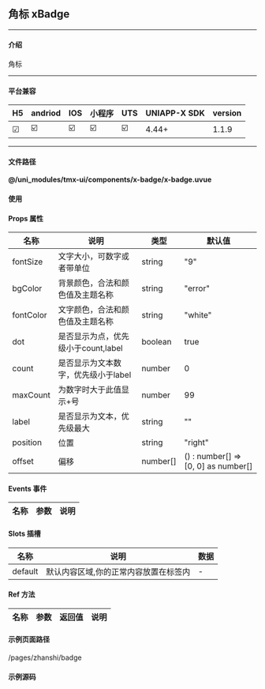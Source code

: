 
## 角标 xBadge

***

#### 介绍

角标

***

#### 平台兼容

| H5 | andriod | IOS | 小程序 | UTS | UNIAPP-X SDK | version |
| --- | --- | --- | --- | --- | --- | --- |
| ☑ | ☑️ | ☑️ | ☑️ | ☑️ | 4.44+ | 1.1.9 |

***

#### 文件路径

**@/uni_modules/tmx-ui/components/x-badge/x-badge.uvue**

#### 使用

<x-badge></x-badge>

#### Props 属性

| 名称 | 说明 | 类型 | 默认值 |
| ------ | ---- | ---- | ---- |
| fontSize | 文字大小，可数字或者带单位 | string | "9" |
| bgColor | 背景颜色，合法和颜色值及主题名称 | string | "error" |
| fontColor | 文字颜色，合法和颜色值及主题名称 | string | "white" |
| dot | 是否显示为点，优先级小于count,label | boolean | true |
| count | 是否显示为文本数字，优先级小于label | number | 0 |
| maxCount | 为数字时大于此值显示+号 | number | 99 |
| label | 是否显示为文本，优先级最大 | string | "" |
| position | 位置 | string | "right" |
| offset | 偏移 | number[] | () : number[] => [0, 0] as number[] |



#### Events 事件

| 名称 | 参数 | 说明 |
| ------ | ---- | ---- |


#### Slots 插槽

| 名称 | 说明 | 数据 |
| ------ | ---- | ---- |
| default | 默认内容区域,你的正常内容放置在标签内 | - |


#### Ref 方法

| 名称 | 参数 | 返回值 | 说明 |
| ------ | ---- | ---- | ---- |


#### 示例页面路径

/pages/zhanshi/badge

#### 示例源码

<template>
	<!-- #ifdef APP -->
	<scroll-view style="flex:1">
	<!-- #endif -->
	
	<!-- #ifdef MP-WEIXIN -->
	<page-meta :page-style="`background-color:${xThemeConfigBgColor}`">
		<navigation-bar :background-color="xThemeConfigNavBgColor" :front-color="xThemeConfigNavFontColor"></navigation-bar>
	</page-meta>
	<!-- #endif -->
		<x-sheet>
			<x-text font-size="18" class=" text-weight-b mb-8">角标 Badge</x-text>
			<x-text color="#999999" >
				另外：安卓布局需要你使用flex布局，并且内容层需要有宽度值防止让角标的内容断行
			</x-text>
		</x-sheet>
		<x-sheet  class="flex flex-row flex-row-center-center flex-wrap ">

			<view class="flex-1 flex flex-row flex-row-center-center ">
				<x-badge >
					<view style="width: 100rpx;height:100rpx;background: #f3f3f3;"></view>
				</x-badge>
			</view>
			<view class="flex-1 flex flex-row flex-row-center-center">
				<x-badge bg-color="danger" :count="1" >
					<view style="width: 100rpx;height:100rpx;background: #f3f3f3;"></view>
				</x-badge>
			</view>
			
			<view class="flex-1 flex flex-row flex-row-center-center">
				<x-badge bg-color="success" label="HOT" >
					<view style="width: 100rpx;height:100rpx;background: #f3f3f3;"></view>
				</x-badge>
			</view>
			<view  class="flex-1 flex flex-row flex-row-center-center">
				<x-badge bg-color="primary" :count="150" >
					<view style="width: 100rpx;height:100rpx;background: #f3f3f3;"></view>
				</x-badge>
				
			</view>
		</x-sheet>

		<x-sheet>
			<x-text font-size="18" class=" text-weight-b mb-8">左上，右上，左下，右下，上中，下中</x-text>
			<x-text color="#999999" >
				另外：安卓布局需要你使用flex布局，并且内容层需要有宽度值防止让角标的内容断行
			</x-text>
		</x-sheet>

		<x-sheet class="flex flex-row flex-row-center-center flex-wrap ">

			<x-badge position="left" >
				<view style="width: 100rpx;height:100rpx;background: #f3f3f3;"></view>
			</x-badge>
			<x-badge position="right" bg-color="danger" :count="36" >
				<view style="width: 100rpx;height:100rpx;background: #f3f3f3;"></view>
			</x-badge>
			<x-badge position="bottomLeft" bg-color="success" label="HOT" >
				<view style="width: 100rpx;height:100rpx;background: #f3f3f3;"></view>
			</x-badge>
			<x-badge position="bottomRight" bg-color="primary" :count="150" >
				<view style="width: 100rpx;height:100rpx;background: #f3f3f3;"></view>
			</x-badge>
			<x-badge position="top" bg-color="success" label="HOT" >
				<view style="width: 100rpx;height:100rpx;background: #f3f3f3;"></view>
			</x-badge>
			<x-badge position="bottom" bg-color="error" :count="150" >
				<view style="width: 100rpx;height:100rpx;background: #f3f3f3;"></view>
			</x-badge>
		</x-sheet>

		<x-sheet >
			<x-text font-size="18" class=" text-weight-b ">应用在其它组件上</x-text>
		</x-sheet>
		<x-sheet class="flex flex-row flex-row-center-center">

			<x-badge label="50%SALE" >
				<x-button size="normal">按钮</x-button>
			</x-badge>
			<x-badge label="HOT" >
				<view style="width:64rpx">
					<x-icon name="movie-2-fill"></x-icon>
				</view>
			</x-badge>
			<x-badge>
				<view style="width:42rpx">
					<x-icon name="settings-5-fill"></x-icon>
				</view>
			</x-badge>

		</x-sheet>

		<view class="py-32"></view>
	<!-- #ifdef APP -->
	</scroll-view>
	<!-- #endif -->
</template>

<script>
	export default {
		data() {
			return {
				
			};
		},
		onLoad(){
		}
	}
</script>

<style lang="scss">

</style>
		
